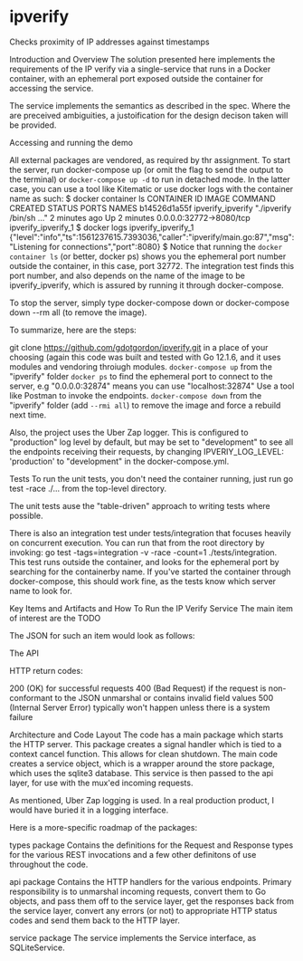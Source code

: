 # ipverify
Checks proximity of IP addresses against timestamps

Introduction and Overview
The solution presented here implements the requirements of the IP verify via a single-service that runs in a Docker container, with an ephemeral port exposed outside the container for accessing the service.

The service implements the semantics as described in the spec.  Where the are preceived ambiguities, a justoification for the design decison taken will be provided.


Accessing and running the demo

All external packages are vendored, as required by thr assignment.  To start the server, run docker-compose up (or omit the flag to send the output to the terminal) or `docker-compose up -d` to run in detached mode. In the latter case, you can use a tool like Kitematic or use docker logs with the container name as such:
$ docker  container ls
CONTAINER ID        IMAGE               COMMAND                  CREATED             STATUS              PORTS                     NAMES
b14526d1a55f        ipverify_ipverify   "./ipverify /bin/sh …"   2 minutes ago       Up 2 minutes        0.0.0.0:32772->8080/tcp   ipverify_ipverify_1
$ docker logs ipverify_ipverify_1
{"level":"info","ts":1561237615.7393036,"caller":"ipverify/main.go:87","msg":"Listening for connections","port":8080}
$
Notice that running the `docker container ls` (or better, docker ps) shows you the ephemeral port number outside the container, in this case, port 32772. The integration test finds this port number, and also depends on the name of the image to be ipverify_ipverify, which is assured by running it through docker-compose.

To stop the server, simply type docker-compose down or docker-compose down --rm all (to remove the image).

To summarize, here are the steps:

git clone https://github.com/gdotgordon/ipverify.git in a place of your choosing (again this code was built and tested with Go 12.1.6, and it uses modules and vendoring throiugh modules.
`docker-compose up` from the "ipverify" folder
`docker ps` to find the ephemeral port to connect to the server, e.g "0.0.0.0:32874" means you can use "localhost:32874"
Use a tool like Postman to invoke the endpoints.
`docker-compose down` from the "ipverify" folder (add `--rmi all`) to remove the image and force a rebuild next time.

Also, the project uses the Uber Zap logger. This is configured to "production" log level by default, but may be set to "development" to see all the endpoints receiving their requests, by changing IPVERIY_LOG_LEVEL: 'production' to "development" in the docker-compose.yml.

Tests
To run the unit tests, you don't need the container running, just run go test -race ./... from the top-level directory.

The unit tests ause the "table-driven" approach to writing tests where possible.

There is also an integration test under tests/integration that focuses heavily on concurrent execution. You can run that from the root directory by invoking: go test -tags=integration -v -race -count=1 ./tests/integration.  This test runs outside the container, and looks for the ephemeral port by searching for the containerby name. If you've started the container through docker-compose, this should work fine, as the tests know which server name to look for.

Key Items and Artifacts and How To Run the IP Verify Service
The main item of interest are the TODO

The JSON for such an item would look as follows:

The API

HTTP return codes:

200 (OK) for successful requests
400 (Bad Request) if the request is non-conformant to the JSON unmarshal or contains invalid field values
500 (Internal Server Error) typically won't happen unless there is a system failure

Architecture and Code Layout
The code has a main package which starts the HTTP server. This package creates a signal handler which is tied to a context cancel function. This allows for clean shutdown. The main code creates a service object, which is a wrapper around the store package, which uses the sqlite3 database. This service is then passed to the api layer, for use with the mux'ed incoming requests.

As mentioned, Uber Zap logging is used. In a real production product, I would have buried it in a logging interface.

Here is a more-specific roadmap of the packages:

types package
Contains the definitions for the Request and Response types for the various REST invocations and a few other definitons of use throughout the code.

api package
Contains the HTTP handlers for the various endpoints. Primary responsibility is to unmarshal incoming requests, convert them to Go objects, and pass them off to the service layer, get the responses back from the service layer, convert any errors (or not) to appropriate HTTP status codes and send them back to the HTTP layer.

service package
The service implements the Service interface, as SQLiteService.
